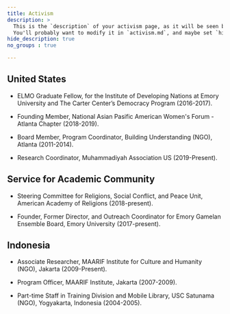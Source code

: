 ```yaml
---
title: Activism
description: >
  This is the `description` of your activism page, as it will be seen by search engines.
  You'll probably want to modify it in `activism.md`, and maybe set `hide_description` to `true` in the front matter.
hide_description: true
no_groups : true

---
```

## United States
 
- ELMO Graduate Fellow, for the Institute of Developing Nations at Emory University  and The Carter Center’s Democracy Program (2016-2017).
 
- Founding Member, National Asian Pasific American Women's Forum - Atlanta Chapter (2018-2019).
- Board Member, Program Coordinator, Building Understanding (NGO), Atlanta (2011-2014).
- Research Coordinator, Muhammadiyah Association US (2019-Present).
 

## Service for Academic Community
- Steering Committee for Religions, Social Conflict, and Peace Unit,
American Academy of Religions (2018-present).
 
- Founder, Former Director, and Outreach Coordinator for Emory Gamelan Ensemble Board, Emory University (2017-present).
 
 
 
## Indonesia 
- Associate Researcher, MAARIF Institute for Culture and Humanity (NGO), Jakarta (2009-Present).
 
- Program Officer, MAARIF Institute, Jakarta (2007-2009).
 
- Part-time Staff in Training Division and Mobile Library, USC Satunama (NGO), Yogyakarta, Indonesia (2004-2005).
